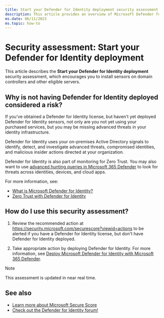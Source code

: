 ```yaml
---
title: Start your Defender for Identity deployment security assessment
description: This article provides an overview of Microsoft Defender for Identity's Start your Defender for Identity deployment security posture assessment report.
ms.date: 06/11/2023
ms.topic: how-to
---
```


# Security assessment: Start your Defender for Identity deployment

This article describes the **Start your Defender for Identity deployment** security assessment, which encourages you to install sensors on domain controllers and other eligible servers.

## Why is not having Defender for Identity deployed considered a risk?

If you've obtained a Defender for Identity license, but haven't yet deployed Defender for Identity sensors, not only are you not yet using your purchased services, but you may be missing advanced threats in your identity infrastructure.

Defender for Identity uses your on-premises Active Directory signals to identify, detect, and investigate advanced threats, compromised identities, and malicious insider actions directed at your organization.

Defender for Identity is also part of monitoring for Zero Trust. You may also want to use [advanced hunting queries in Microsoft 365 Defender](/microsoft-365/security/defender/advanced-hunting-overview) to look for threats across identities, devices, and cloud apps.

For more information, see:

- [What is Microsoft Defender for Identity?](what-is.md)
- [Zero Trust with Defender for Identity](zero-trust.md)

## How do I use this security assessment?

1. Review the recommended action at <https://security.microsoft.com/securescore?viewid=actions> to be alerted if you have a Defender for Identity license, but don't have Defender for Identity deployed.

1. Take appropriate action by deploying Defender for Identity. For more information, see [Deploy Microsoft Defender for Identity with Microsoft 365 Defender](deploy-defender-identity.md).

> [!NOTE]
> This assessment is updated in near real time.

## See also

- [Learn more about Microsoft Secure Score](/microsoft-365/security/defender/microsoft-secure-score)
- [Check out the Defender for Identity forum!](<https://aka.ms/MDIcommunity>)
